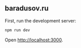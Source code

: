 ## baradusov.ru

First, run the development server:

```bash
npm run dev
```

Open [http://localhost:3000](http://localhost:3000).

